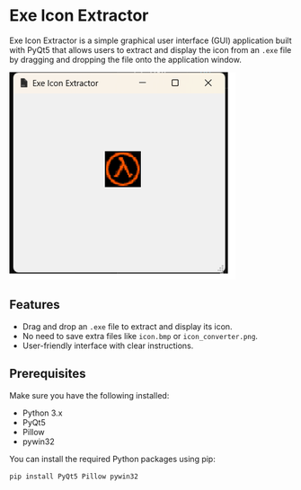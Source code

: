# Exe Icon Extractor

Exe Icon Extractor is a simple graphical user interface (GUI) application built with PyQt5 that allows users to extract and display the icon from an `.exe` file by dragging and dropping the file onto the application window.

![Exe Icon Extractor Example](exe_icon_extracter_example.png)

## Features

- Drag and drop an `.exe` file to extract and display its icon.
- No need to save extra files like `icon.bmp` or `icon_converter.png`.
- User-friendly interface with clear instructions.

## Prerequisites

Make sure you have the following installed:

- Python 3.x
- PyQt5
- Pillow
- pywin32

You can install the required Python packages using pip:

```bash
pip install PyQt5 Pillow pywin32
